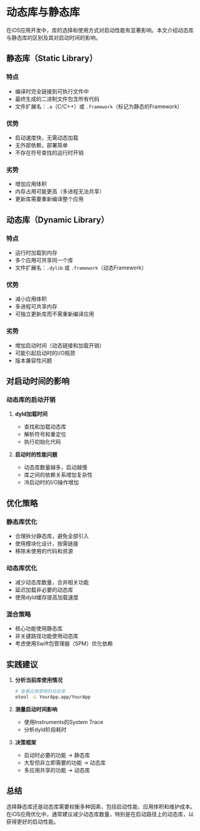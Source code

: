 # 动态库与静态库

在iOS应用开发中，库的选择和使用方式对启动性能有显著影响。本文介绍动态库与静态库的区别及其对启动时间的影响。

## 静态库（Static Library）

### 特点
- 编译时完全链接到可执行文件中
- 最终生成的二进制文件包含所有代码
- 文件扩展名：`.a`（C/C++）或 `.framework`（标记为静态的Framework）

### 优势
- 启动速度快，无需动态加载
- 无外部依赖，部署简单
- 不存在符号查找的运行时开销

### 劣势
- 增加应用体积
- 内存占用可能更高（多进程无法共享）
- 更新库需要重新编译整个应用

## 动态库（Dynamic Library）

### 特点
- 运行时加载到内存
- 多个应用可共享同一个库
- 文件扩展名：`.dylib` 或 `.framework`（动态Framework）

### 优势
- 减小应用体积
- 多进程可共享内存
- 可独立更新库而不需重新编译应用

### 劣势
- 增加启动时间（动态链接和加载开销）
- 可能引起启动时的I/O瓶颈
- 版本兼容性问题

## 对启动时间的影响

### 动态库的启动开销

1. **dyld加载时间**
   - 查找和加载动态库
   - 解析符号和重定位
   - 执行初始化代码

2. **启动时的性能问题**
   - 动态库数量越多，启动越慢
   - 库之间的依赖关系增加复杂性
   - 冷启动时的I/O操作增加

## 优化策略

### 静态库优化
- 合理拆分静态库，避免全部引入
- 使用模块化设计，按需链接
- 移除未使用的代码和资源

### 动态库优化
- 减少动态库数量，合并相关功能
- 延迟加载非必要的动态库
- 使用dyld缓存提高加载速度

### 混合策略
- 核心功能使用静态库
- 非关键路径功能使用动态库
- 考虑使用Swift包管理器（SPM）优化依赖

## 实践建议

1. **分析当前库使用情况**
   ```bash
   # 查看应用使用的动态库
   otool -L YourApp.app/YourApp
   ```

2. **测量启动时间影响**
   - 使用Instruments的System Trace
   - 分析dyld阶段耗时

3. **决策框架**
   - 启动时必要的功能 → 静态库
   - 大型但非立即需要的功能 → 动态库
   - 多应用共享的功能 → 动态库

## 总结

选择静态库还是动态库需要权衡多种因素，包括启动性能、应用体积和维护成本。在iOS应用优化中，通常建议减少动态库数量，特别是在启动路径上的动态库，以获得更好的启动性能。